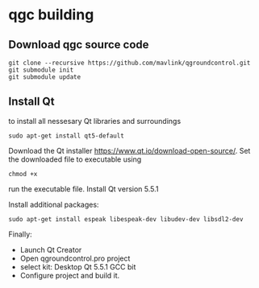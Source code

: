 # qgc building

## Download qgc source code
```
git clone --recursive https://github.com/mavlink/qgroundcontrol.git
git submodule init
git submodule update
```

## Install Qt

to install all nessesary Qt libraries and surroundings
```
sudo apt-get install qt5-default
```
Download the Qt installer https://www.qt.io/download-open-source/. Set the downloaded file to executable using
```
chmod +x
```
run the executable file. Install Qt version 5.5.1

Install additional packages:
```
sudo apt-get install espeak libespeak-dev libudev-dev libsdl2-dev
```

Finally:

* Launch Qt Creator
* Open qgroundcontrol.pro project
* select kit: Desktop Qt 5.5.1 GCC bit
* Configure project and build it.
